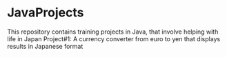 # JavaProjects
This repository contains training projects in Java, that involve helping with life in Japan
Project#1: A currency converter from euro to yen that displays results in Japanese format
